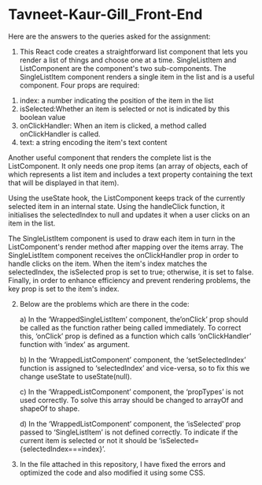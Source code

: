 # Tavneet-Kaur-Gill_Front-End

Here are the answers to the queries asked for the assignment:

1. This React code creates a straightforward list component that lets you render a list of things and choose one at a time. SingleListItem and ListComponent are the component's two sub-components. The SingleListItem component renders a single item in the list and is a useful component. Four props are required:

 1) index: a number indicating the position of the item in the list 
 2) isSelected:Whether an item is selected or not is indicated by this boolean value 
 3) onClickHandler: When an item is clicked, a method called onClickHandler is called.
 4) text: a string encoding the item's text content
 
Another useful component that renders the complete list is the ListComponent. It only needs one prop
items (an array of objects, each of which represents a list item and includes a text property containing the text that will be displayed in that item).

Using the useState hook, the ListComponent keeps track of the currently selected item in an internal state. Using the handleClick function, it initialises the selectedIndex to null and updates it when a user clicks on an item in the list.

The SingleListItem component is used to draw each item in turn in the ListComponent's render method after mapping over the items array. The SingleListItem component receives the onClickHandler prop in order to handle clicks on the item. When the item's index matches the selectedIndex, the isSelected prop is set to true; otherwise, it is set to false. Finally, in order to enhance efficiency and prevent rendering problems, the key prop is set to the item's index.

2. Below are the problems which are there in the code: 

   a) In the ‘WrappedSingleListItem’ component, the’onClick’ prop should be called as the function rather being called immediately. To correct this, ‘onClick’ prop         is defined as a function which calls ‘onClickHandler’ function with ‘index’ as argument.
   
   b) In the ‘WrappedListComponent’ component, the ‘setSelectedIndex’ function is assigned to ‘selectedIndex’ and vice-versa, so to fix this we change useState to         useState(null).
   
   c) In the ‘WrappedListComponent’ component, the ‘propTypes’ is not used correctly. To solve this array should be changed to arrayOf and shapeOf to shape.
   
   d) In the ‘WrappedListComponent’ component, the ‘isSelected’ prop passed to ‘SingleListItem’ is not defined correctly. To indicate if the current item is selected       or not it should be ‘isSelected={selectedIndex===index}’.
   
3. In the file attached in this repository, I have fixed the errors and optimized the code and also modified it using some CSS.


